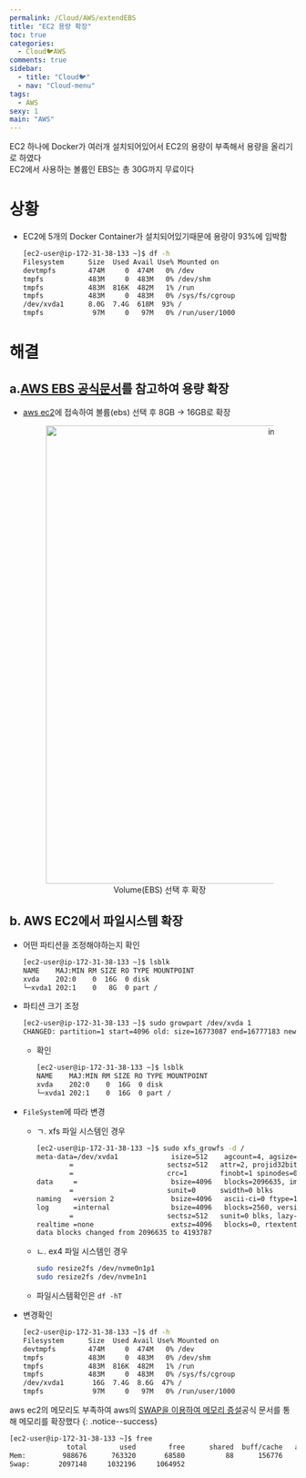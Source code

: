 ```yaml
---
permalink: /Cloud/AWS/extendEBS
title: "EC2 용량 확장"
toc: true
categories:
  - Cloud🐦AWS
comments: true
sidebar:
  - title: "Cloud🐦"
  - nav: "Cloud-menu"
tags:
  - AWS
sexy: 1
main: "AWS"
---
```


EC2 하나에 Docker가 여러개 설치되어있어서 EC2의 용량이 부족해서 용량을 올리기로 하였다  
EC2에서 사용하는 볼륨인 EBS는 총 30G까지 무료이다

# 상황

- EC2에 5개의 Docker Container가 설치되어있기때문에 용량이 93%에 임박함
  ```sh
  [ec2-user@ip-172-31-38-133 ~]$ df -h
  Filesystem      Size  Used Avail Use% Mounted on
  devtmpfs        474M     0  474M   0% /dev
  tmpfs           483M     0  483M   0% /dev/shm
  tmpfs           483M  816K  482M   1% /run
  tmpfs           483M     0  483M   0% /sys/fs/cgroup
  /dev/xvda1      8.0G  7.4G  618M  93% /
  tmpfs            97M     0   97M   0% /run/user/1000
  ```


# 해결

## a.[AWS EBS 공식문서](https://docs.aws.amazon.com/ko_kr/AWSEC2/latest/UserGuide/recognize-expanded-volume-linux.html)를 참고하여 용량 확장
- [aws ec2](https://ap-northeast-2.console.aws.amazon.com/ec2/v2/home?region=ap-northeast-2#Instances:)에 접속하여 볼륨(ebs) 선택 후 8GB -> 16GB로 확장

  <figure align="center">
  <img width="805" alt="image" src='https://user-images.githubusercontent.com/46098949/174278327-9700769b-de3a-41ab-9a63-3faf41908951.png'>
  <figcaption align="center"> Volume(EBS) 선택 후 확장</figcaption>
  
## b. AWS EC2에서 파일시스템 확장
  - 어떤 파티션을 조정해야하는지 확인
    ```sh
    [ec2-user@ip-172-31-38-133 ~]$ lsblk
    NAME    MAJ:MIN RM SIZE RO TYPE MOUNTPOINT
    xvda    202:0    0  16G  0 disk 
    └─xvda1 202:1    0   8G  0 part /
    ```

  - 파티션 크기 조정
    ```sh
    [ec2-user@ip-172-31-38-133 ~]$ sudo growpart /dev/xvda 1
    CHANGED: partition=1 start=4096 old: size=16773087 end=16777183 new: size=33550303 end=33554399
    ```
    
    - 확인
      ```sh
      [ec2-user@ip-172-31-38-133 ~]$ lsblk
      NAME    MAJ:MIN RM SIZE RO TYPE MOUNTPOINT
      xvda    202:0    0  16G  0 disk 
      └─xvda1 202:1    0  16G  0 part /
      ```
      
  - `FileSystem`에 따라 변경
    - ㄱ. xfs 파일 시스템인 경우
      ```sh
      [ec2-user@ip-172-31-38-133 ~]$ sudo xfs_growfs -d /
      meta-data=/dev/xvda1             isize=512    agcount=4, agsize=524159 blks
              =                       sectsz=512   attr=2, projid32bit=1
              =                       crc=1        finobt=1 spinodes=0
      data     =                       bsize=4096   blocks=2096635, imaxpct=25
              =                       sunit=0      swidth=0 blks
      naming   =version 2              bsize=4096   ascii-ci=0 ftype=1
      log      =internal               bsize=4096   blocks=2560, version=2
              =                       sectsz=512   sunit=0 blks, lazy-count=1
      realtime =none                   extsz=4096   blocks=0, rtextents=0
      data blocks changed from 2096635 to 4193787
      ```
    - ㄴ. ex4 파일 시스템인 경우
      ```sh
      sudo resize2fs /dev/nvme0n1p1
      sudo resize2fs /dev/nvme1n1
      ```  
    - 파일시스템확인은 `df -hT`
  
  - 변경확인
    ```sh
    [ec2-user@ip-172-31-38-133 ~]$ df -h
    Filesystem      Size  Used Avail Use% Mounted on
    devtmpfs        474M     0  474M   0% /dev
    tmpfs           483M     0  483M   0% /dev/shm
    tmpfs           483M  816K  482M   1% /run
    tmpfs           483M     0  483M   0% /sys/fs/cgroup
    /dev/xvda1       16G  7.4G  8.6G  47% /
    tmpfs            97M     0   97M   0% /run/user/1000
    ```

aws ec2의 메모리도 부족하여 aws의 [SWAP을 이용하여 메모리 증설](https://aws.amazon.com/ko/premiumsupport/knowledge-center/ec2-memory-swap-file/)공식 문서를 통해 메모리를 확장했다
{: .notice--success}

```sh
[ec2-user@ip-172-31-38-133 ~]$ free
              total        used        free      shared  buff/cache   available
Mem:         988676      763320       68580          88      156776       83840
Swap:       2097148     1032196     1064952
```

